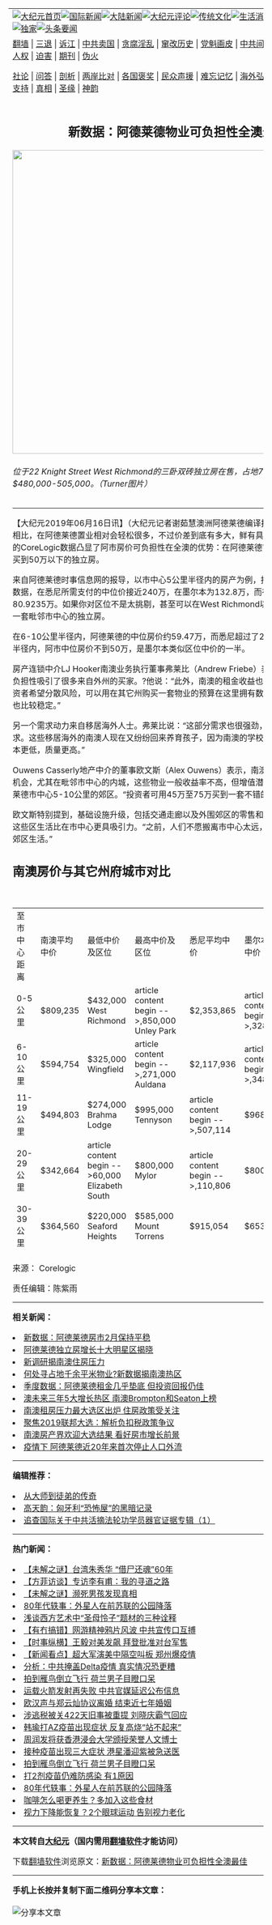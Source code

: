 <a name="1" id="1" target="_blank"></a><span id="1"></span>
<table align=center border="0"><tr><td colspan="2" VALIGN=TOP><a href="https://github.com/wzvuar344/djy/blob/master/gb/nf1351518.md#1"><img src="https://raw.githubusercontent.com/wzvuar344/www/master/t/djy/1.jpg" title="大纪元首页" alt="大纪元首页"></a><a href="https://github.com/wzvuar344/djy/blob/master/gb/n24hr.md#1"><img src="https://raw.githubusercontent.com/wzvuar344/www/master/t/djy/3.jpg" title="国际新闻" alt="国际新闻"></a><a href="https://github.com/wzvuar344/djy/blob/master/gb/nsc413.md#1"><img src="https://raw.githubusercontent.com/wzvuar344/www/master/t/djy/4.jpg" title="大陆新闻" alt="大陆新闻"></a><a href="https://github.com/wzvuar344/djy/blob/master/gb/news392.md#1"><img src="https://raw.githubusercontent.com/wzvuar344/www/master/t/djy/5.jpg" title="大纪元评论" alt="大纪元评论"></a><a href="https://github.com/wzvuar344/djy/blob/master/gb/news2007.md#1"><img src="https://raw.githubusercontent.com/wzvuar344/www/master/t/djy/6.jpg" title="传统文化" alt="传统文化"></a><a href="https://github.com/wzvuar344/djy/blob/master/gb/news2008.md#1"><img src="https://raw.githubusercontent.com/wzvuar344/www/master/t/djy/7.jpg" title="生活消费" alt="生活消费"></a><a href="https://github.com/wzvuar344/djy/blob/master/gb/ncyule.md#1"><img src="https://raw.githubusercontent.com/wzvuar344/www/master/t/djy/8.jpg" title="娱乐休闲" alt="娱乐休闲"></a><a href="https://github.com/wzvuar344/djy/blob/master/gb/nsc1002.md#1"><img src="https://raw.githubusercontent.com/wzvuar344/www/master/t/djy/9.jpg" title="健康" alt="健康"></a><a href="https://github.com/wzvuar344/djy/blob/master/gb/nf6092.md#1"><img src="https://raw.githubusercontent.com/wzvuar344/www/master/t/djy/10a.jpg" title="独家" alt="独家"></a><a href="https://github.com/wzvuar344/djy/blob/master/gb/nf4514.md#1"><img src="https://raw.githubusercontent.com/wzvuar344/www/master/t/djy/12a.jpg" title="头条要闻" alt="头条要闻"></a></td></tr>
<tr><td colspan="2" VALIGN=TOP><a target="_blank" href="https://github.com/wzvuar344/www/blob/master/README.md?zsrh#1">翻墙</a> | <a target="_blank" href="https://github.com/wzvuar344/djy/blob/master/gb/nf5657.md#1">三退</a> | <a target="_blank" href="https://github.com/wzvuar344/djy/blob/master/gb/nf6124.md#1">诉江</a> | <a target="_blank" href="https://github.com/wzvuar344/djy/blob/master/gb/nf1176117.md#1">中共卖国</a> | <a target="_blank" href="https://github.com/wzvuar344/djy/blob/master/gb/nf5773.md#1">贪腐淫乱</a> | <a target="_blank" href="https://github.com/wzvuar344/djy/blob/master/gb/nf1176115.md#1">窜改历史</a> | <a target="_blank" href="https://github.com/wzvuar344/djy/blob/master/gb/nf1176107.md#1">党魁画皮</a> | <a target="_blank" href="https://github.com/wzvuar344/djy/blob/master/gb/nf1320400.md#1">中共间谍</a> | <a target="_blank" href="https://github.com/wzvuar344/djy/blob/master/gb/nf1176114.md#1">破坏传统</a> | <a target="_blank" href="https://github.com/wzvuar344/ntdtv/blob/master/gb/prog447_1.md#1">恶贯满盈</a> | <a target="_blank" href="https://github.com/wzvuar344/djy/blob/master/gb/ncid278.md#1">人权</a> | <a target="_blank" href="https://github.com/wzvuar344/djy/blob/master/gb/nf1176111.md#1">迫害</a> | <a target="_blank" href="https://gitlab.com/szzdlab/mh-qikan/blob/master/README.md#1">期刊</a> | <a target="_blank" href="https://github.com/wzvuar344/djy/blob/master/gb/nf5562.md#1">伪火</a></p><p><a target="_blank" href="https://github.com/wzvuar344/djy/blob/master/gb/9p.md#1">社论</a> | <a target="_blank" href="https://github.com/wzvuar344/djy/blob/master/gb/nf4378.md#1">问答</a> | <a target="_blank" href="https://github.com/wzvuar344/djy/blob/master/gb/nf5792.md#1">剖析</a> | <a target="_blank" href="https://github.com/wzvuar344/djy/blob/master/gb/nf5735.md#1">两岸比对</a> | <a target="_blank" href="https://github.com/wzvuar344/djy/blob/master/gb/nf6119.md#1">各国褒奖</a> | <a target="_blank" href="https://github.com/wzvuar344/djy/blob/master/gb/nf6120.md#1">民众声援</a> | <a target="_blank" href="https://github.com/wzvuar344/djy/blob/master/gb/nf1188594.md#1">难忘记忆</a> | <a target="_blank" href="https://github.com/wzvuar344/djy/blob/master/gb/nf3180.md#1">海外弘传</a> | <a target="_blank" href="https://github.com/wzvuar344/djy/blob/master/gb/nf5410.md#1">万人上访</a> | <a target="_blank" href="https://github.com/wzvuar344/www/blob/master/README.md?zsrh#1">平台首页</a> | <a target="_blank" href="https://github.com/wzvuar344/djy/blob/master/gb/nf4386.md#1">支持</a> | <a target="_blank" href="https://github.com/wzvuar344/djy/blob/master/gb/nf4389.md#1">真相</a> | <a target="_blank" href="https://github.com/wzvuar344/djy/blob/master/gb/nf5790.md#1">圣缘</a> | <a target="_blank" href="https://github.com/wzvuar344/djy/blob/master/gb/nf4786.md#1">神韵</a></td></tr>
<tr><td VALIGN=TOP width="626"><h2 align=center>新数据：阿德莱德物业可负担性全澳最佳</h2>
<img width="600" src="https://i.epochtimes.com/assets/uploads/2019/06/west-richmond-1-600x400.jpg" />
<h6>位于22 Knight Street West Richmond的三卧双砖独立房在售，占地734平米，挂牌指导价$480,000-505,000。（Turner图片）
</h6>
<hr>
<p>【大纪元2019年06月16日讯】（大纪元记者谢茹慧澳洲<ahref="https://github.com/wzvuar344/djy/blob/master/gb/tag/%E9%98%BF%E5%BE%B7%E8%8E%B1%E5%BE%B7.md#1">阿德莱德</a>编译报导）与悉尼和墨尔本相比，在阿德莱德置业相对会轻松很多，不过价差到底有多大，鲜有具体的数据。最新公布的CoreLogic数据凸显了阿市房价可负担性在全澳的优势：在阿德莱德市中心附近仍有机会买到50万以下的独立房。</p>
<p>来自<ahref="https://github.com/wzvuar344/djy/blob/master/gb/tag/%E9%98%BF%E5%BE%B7%E8%8E%B1%E5%BE%B7.md#1">阿德莱德</a>时事信息网的报导，以市中心5公里半径内的房产为例，按照最新的CoreLogic数据，在悉尼所需支付的中位价接近240万，在墨尔本为132.8万，而在阿德莱德仅80.9235万。如果你对区位不是太挑剔，甚至可以在West Richmond以不到44万价格买到一套毗邻市中心的独立房。</p>
<p>在6-10公里半径内，阿德莱德的中位房价约59.47万，而悉尼超过了210万。在11-19公里半径内，阿市中位房价不到50万，是墨尔本类似区位中价的一半。</p>
<p>房产连锁中介LJ Hooker南澳业务执行董事弗莱比（Andrew Friebe）表示，南澳房价的可负担性吸引了很多来自外州的买家。?他说：“此外，南澳的租金收益也很可观，因此如果投资者希望分散风险，可以用在其它州购买一套物业的预算在这里拥有数套物业，这里的<ahref="https://github.com/wzvuar344/djy/blob/master/gb/tag/%E6%88%BF%E5%B8%82.md#1">房市</a>也比较稳定。”</p>
<p>另一个需求动力来自移居海外人士。弗莱比说：“这部分需求也很强劲，主要动力是就学需求。这些移居海外的南澳人现在又纷纷回来养育孩子，因为南澳的学校很棒，在这里生活成本更低，质量更高。”</p>
<p>Ouwens Casserly地产中介的董事欧文斯（Alex Ouwens）表示，南澳还有不少很好的投资机会，尤其在毗邻市中心的内城，这些物业一般收益率不高，但增值潜力大。他看好距阿德莱德市中心5-10公里的郊区。“投资者可用45万至75万买到一套不错的物业。”</p>
<p>欧文斯特别提到，基础设施升级，包括交通走廊以及外围郊区的零售和商业中心升级，使在这些区生活比在市中心更具吸引力。“之前，人们不愿搬离市中心太远，但现在很多人愿意在郊区生活。”</p>
<h2>南澳房价与其它州府城市对比</h2>
<p>&nbsp;</p>
<table style="height: 683px;" width="934">
<tbody>
<tr>
<td width="93">至市中心距离</td>
<td width="128">南澳平均中价</td>
<td width="103">最低中价及区位</td>
<td width="113">最高中价及区位</td>
<td width="111">悉尼平均中价</td>
<td width="123">墨尔本平均中价</td>
<td width="137">布里斯班平均中价</td>
</tr>
<tr>
<td width="93">0-5公里</td>
<td width="128">$809,235</td>
<td width="103">$432,000 West Richmond</td>
<td width="113">article content begin -->,850,000 Unley Park</td>
<td width="111">$2,353,865</td>
<td width="123">article content begin -->,328,777</td>
<td width="137">$977,816</td>
</tr>
<tr>
<td width="93">6-10公里</td>
<td width="128">$594,754</td>
<td width="103">$325,000 Wingfield</td>
<td width="113">article content begin -->,271,000 Auldana</td>
<td width="111">$2,117,936</td>
<td width="123">article content begin -->,348,557</td>
<td width="137">$744,010</td>
</tr>
<tr>
<td width="93">11-19公里</td>
<td width="128">$494,803</td>
<td width="103">$274,000 Brahma Lodge</td>
<td width="113">$995,000 Tennyson</td>
<td width="111">article content begin -->,507,114</td>
<td width="123">$968,059</td>
<td width="137">$653,759</td>
</tr>
<tr>
<td width="93">20-29公里</td>
<td width="128">$342,664</td>
<td width="103">article content begin -->60,000 Elizabeth South</td>
<td width="113">$800,000<br />
Mylor</td>
<td width="111">article content begin -->,110,806</td>
<td width="123">$800,226</td>
<td width="137">$480,449</td>
</tr>
<tr>
<td width="93">30-39公里</td>
<td width="128">$364,560</td>
<td width="103">$220,000 Seaford Heights</td>
<td width="113">$585,000<br />
Mount Torrens</td>
<td width="111">$915,054</td>
<td width="123">$653,090</td>
<td width="137">$449,800</td>
</tr>
<tr>
<td width="93">40-49公里</td>
<td width="128">$393,045</td>
<td width="103">$290,000 Willaston</td>
<td width="113">$500,000 Gawler Belt</td>
<td width="111">$861,094</td>
<td width="123">$653,252</td>
<td width="137">$460,494</td>
</tr>
</tbody>
</table>
<p>来源： Corelogic</p>
<p>责任编辑：陈紫雨</p>

<hr>


<strong>相关新闻：</strong>
<li><a href="https://github.com/wzvuar344/djy/blob/master/gb/19/3/10/n11102467.md#1">新数据：阿德莱德房市2月保持平稳</a></li>
<li><a href="https://github.com/wzvuar344/djy/blob/master/gb/19/3/17/n11118754.md#1">阿德莱德独立房增长十大明星区揭晓</a></li>
<li><a href="https://github.com/wzvuar344/djy/blob/master/gb/19/3/23/n11134803.md#1">新调研揭南澳住房压力</a></li>
<li><a href="https://github.com/wzvuar344/djy/blob/master/gb/19/3/31/n11152562.md#1">何处寻占地千余平米物业?新数据揭南澳热区</a></li>
<li><a href="https://github.com/wzvuar344/djy/blob/master/gb/19/4/7/n11168791.md#1">季度数据：阿德莱德租金几乎垫底 但投资回报仍佳</a></li>
<li><a href="https://github.com/wzvuar344/djy/blob/master/gb/19/4/20/n11201501.md#1">澳未来三年5大增长热区 南澳Brompton和Seaton上榜</a></li>
<li><a href="https://github.com/wzvuar344/djy/blob/master/gb/19/5/5/n11235023.md#1">南澳租房压力最大选区出炉 住房政策受关注</a></li>
<li><a href="https://github.com/wzvuar344/djy/blob/master/gb/19/5/11/n11249786.md#1">聚焦2019联邦大选：解析负扣税政策争议</a></li>
<li><a href="https://github.com/wzvuar344/djy/blob/master/gb/19/5/29/n11286461.md#1">南澳房产界欢迎大选结果 看好房市增长前景</a></li>
<li><a href="https://github.com/wzvuar344/djy/blob/master/gb/21/8/5/n13142079.md#1">疫情下 阿德莱德近20年来首次停止人口外流</a></li>
<hr>


<strong>编辑推荐：</strong>
<li><a href="https://github.com/wzvuar344/djy/blob/master/gb/7/4/5/n1669415.md?dfh#1" target="_blank">从大师到徒弟的传奇</a></li><li><a href="https://github.com/tsiac2612/djy/blob/master/gb/17/10/31/n9788740.md#1" target="_blank">高天韵：匈牙利“恐怖屋”的黑暗记录</a></li><li><a href="https://github.com/tsiac2612/djy/blob/master/gb/13/9/14/n3963792.md#1" target="_blank">追查国际关于中共活摘法轮功学员器官证据专辑（1）</a></li>
<hr>

<strong>热门新闻：</strong>
<li><a href="https://github.com/wzvuar344/djy/blob/master/gb/21/7/29/n13125465.md#1">【未解之谜】台湾朱秀华 “借尸还魂”60年</a></li>
<li><a href="https://github.com/wzvuar344/djy/blob/master/gb/21/8/3/n13136702.md#1">【方菲访谈】专访李有甫：我的寻道之路</a></li>
<li><a href="https://github.com/wzvuar344/djy/blob/master/gb/21/7/30/n13128176.md#1">【未解之谜】濒死男孩发现真相</a></li>
<li><a href="https://github.com/wzvuar344/djy/blob/master/gb/21/8/3/n13135482.md#1">80年代轶事：外星人在前苏联的公园降落</a></li>
<li><a href="https://github.com/wzvuar344/djy/blob/master/gb/21/7/31/n13129101.md#1">浅谈西方艺术中“圣母怜子”题材的三种诠释</a></li>
<li><a href="https://github.com/wzvuar344/djy/blob/master/gb/21/8/4/n13139064.md#1">【有冇搞错】网游精神鸦片风波 中共宣传口互搏</a></li>
<li><a href="https://github.com/wzvuar344/djy/blob/master/gb/21/8/5/n13142057.md#1">【时事纵横】王毅对美发飙 拜登批准对台军售</a></li>
<li><a href="https://github.com/wzvuar344/djy/blob/master/gb/21/8/5/n13142012.md#1">【新闻看点】超大军演美中隔空叫板 郑州爆疫情</a></li>
<li><a href="https://github.com/wzvuar344/djy/blob/master/gb/21/8/4/n13136939.md#1">分析：中共掩盖Delta疫情 真实情况恐更糟</a></li>
<li><a href="https://github.com/wzvuar344/djy/blob/master/gb/21/8/4/n13137629.md#1">拍到雁鸟倒立飞行 荷兰男子目瞪口呆</a></li>
<li><a href="https://github.com/wzvuar344/djy/blob/master/gb/21/8/4/n13138637.md#1">运载火箭发射再失败 中共官媒延迟公布信息</a></li>
<li><a href="https://github.com/wzvuar344/djy/blob/master/gb/21/8/3/n13136914.md#1">欧汉声与郑云灿协议离婚 结束近七年婚姻</a></li>
<li><a href="https://github.com/wzvuar344/djy/blob/master/gb/21/8/3/n13136694.md#1">涉逃税被关422天旧事被重提 刘晓庆霸气回应</a></li>
<li><a href="https://github.com/wzvuar344/djy/blob/master/gb/21/8/4/n13137752.md#1">韩瑜打AZ疫苗出现症状 反复高烧“站不起来”</a></li>
<li><a href="https://github.com/wzvuar344/djy/blob/master/gb/21/8/4/n13139417.md#1">周润发将获香港浸会大学颁授荣誉人文博士</a></li>
<li><a href="https://github.com/wzvuar344/djy/blob/master/gb/21/8/5/n13142179.md#1">接种疫苗出现三大症状 港星潘迎紫被急送医</a></li>
<li><a href="https://github.com/wzvuar344/djy/blob/master/gb/21/8/4/n13137629.md#1">拍到雁鸟倒立飞行 荷兰男子目瞪口呆</a></li>
<li><a href="https://github.com/wzvuar344/djy/blob/master/gb/21/8/4/n13138086.md#1">打2剂疫苗仍难防感染 有1原因</a></li>
<li><a href="https://github.com/wzvuar344/djy/blob/master/gb/21/8/3/n13135482.md#1">80年代轶事：外星人在前苏联的公园降落</a></li>
<li><a href="https://github.com/wzvuar344/djy/blob/master/gb/21/8/2/n13133358.md#1">咖啡怎么喝更养生？多加入这些食材</a></li>
<li><a href="https://github.com/wzvuar344/djy/blob/master/gb/21/8/2/n13134014.md#1">视力下降能恢复？2个眼球运动 告别视力老化</a></li>
<hr>

<strong>本文转自<a href="https://www.epochtimes.com">大纪元</a>（国内需用<a href="https://github.com/wzvuar344/www/blob/master/README.md#8">翻墙软件</a>才能访问）</strong><p>下载<a href="https://github.com/wzvuar344/www/blob/master/README.md#8">翻墙软件</a>浏览原文：<a href="https://www.epochtimes.com/gb/19/6/16/n11326102.htm">新数据：阿德莱德物业可负担性全澳最佳</a></p><hr>

<strong>手机上长按并复制下面二维码分享本文章：</strong><br><br><img src="https://chart.apis.google.com/chart?cht=qr&chs=240x240&choe=UTF-8&chld=M|2&chl=https://github.com/wzvuar344/djy/blob/master/gb/19/6/16/n11326102.md%231" title="分享本文章"></td><td VALIGN=TOP><a href="https://github.com/wzvuar344/djy/blob/master/gb/16/1/21/n4622075.md?dfh#1" target="_blank"><img src="https://raw.githubusercontent.com/wzvuar344/djy/master/gb/300/wei-f1.jpg" title="中共的伪火骗局"  alt="中共的伪火骗局"></a><br><a href="https://github.com/wzvuar344/www/blob/master/README.md?dfh#9" target="_blank"><img src="https://raw.githubusercontent.com/wzvuar344/djy/master/gb/300/yong-h.jpg" title="永恒的见证"  alt="永恒的见证"></a><br><a href="https://github.com/wzvuar344/djy/blob/master/gb/13/9/29/n3974789.md?dfh#1" target="_blank"><img src="https://raw.githubusercontent.com/wzvuar344/djy/master/gb/300/shang-lnz.jpg" title="善良女子被中共投男牢"  alt="善良女子被中共投男牢"></a><br><a href="https://github.com/wzvuar344/djy/blob/master/gb/16/3/16/n4663449.md?dfh#1" target="_blank"><img src="https://raw.githubusercontent.com/wzvuar344/djy/master/gb/300/huo-z3.jpg" title="警卫目击活摘器官"  alt="警卫目击活摘器官"></a><br><a href="https://github.com/wzvuar344/djy/blob/master/gb/16/8/7/n8177641.md?dfh#1" target="_blank"><img src="https://raw.githubusercontent.com/wzvuar344/djy/master/gb/300/huo-z4.jpg" title="证人描述活摘恐怖"  alt="证人描述活摘恐怖"></a><br><a href="https://github.com/wzvuar344/djy/blob/master/gb/10/4/19/n2881569.md?dfh#1" target="_blank"><img src="https://raw.githubusercontent.com/wzvuar344/djy/master/gb/300/huo-z1.jpg" title="揭开活摘器官黑幕"  alt="揭开活摘器官黑幕"></a><br><a href="https://github.com/wzvuar344/djy/blob/master/gb/10/11/7/n3077476.md?dfh#1" target="_blank"><img src="https://raw.githubusercontent.com/wzvuar344/djy/master/gb/300/ma-ks.jpg" title="马克思的成魔之路"  alt="马克思的成魔之路"></a><br><a href="https://github.com/wzvuar344/djy/blob/master/gb/14/6/9/n4173977.md?dfh#1" target="_blank"><img src="https://raw.githubusercontent.com/wzvuar344/djy/master/gb/300/chang-zs.jpg" title="藏字石 蕴天机"  alt="藏字石 蕴天机"></a><br><a href="https://github.com/wzvuar344/djy/blob/master/gb/18/5/10/n10381511.md?dfh#1" target="_blank"><img src="https://raw.githubusercontent.com/wzvuar344/djy/master/gb/300/st1.jpg" title="关注三亿人三退"  alt="关注三亿人三退"></a><br><a href="https://github.com/wzvuar344/djy/blob/master/gb/18/3/21/n10237682.md?dfh#1" target="_blank"><img src="https://raw.githubusercontent.com/wzvuar344/djy/master/gb/300/jie-t.jpg" title="解体中共复兴中华"  alt="解体中共复兴中华"></a><br><a href="https://github.com/wzvuar344/djy/blob/master/gb/9/2/9/n2422991.md?dfh#1" target="_blank"><img src="https://raw.githubusercontent.com/wzvuar344/djy/master/gb/300/gao-zs.jpg" title="中共迫害良心律师"  alt="中共迫害良心律师"></a><br><a href="https://github.com/wzvuar344/djy/blob/master/gb/18/12/9/n10900044.md?dfh#1" target="_blank"><img src="https://raw.githubusercontent.com/wzvuar344/djy/master/gb/300/sj1.jpg" title="三百多万人举报江泽民"  alt="三百多万人举报江泽民"></a><br><a href="https://github.com/wzvuar344/djy/blob/master/gb/18/8/28/n10672014.md?dfh#1" target="_blank"><img src="https://raw.githubusercontent.com/wzvuar344/djy/master/gb/300/sj2.jpg" title="这些官员为何起诉江泽民"  alt="这些官员为何起诉江泽民"></a><br><a href="https://github.com/wzvuar344/djy/blob/master/gb/8/12/18/n2367165.md?dfh#1" target="_blank"><img src="https://raw.githubusercontent.com/wzvuar344/djy/master/gb/300/liangan.jpg" title="海峡两岸的强烈对比"  alt="海峡两岸的强烈对比"></a><br><a href="https://github.com/wzvuar344/djy/blob/master/gb/15/12/10/n4593139.md?dfh#1" target="_blank"><img src="https://raw.githubusercontent.com/wzvuar344/djy/master/gb/300/jia-ndzl.jpg" title="加拿大总理的贺信"  alt="加拿大总理的贺信"></a><br><a href="https://github.com/wzvuar344/djy/blob/master/gb/11/6/17/n3289382.md?dfh#1" target="_blank"><img src="https://raw.githubusercontent.com/wzvuar344/djy/master/gb/300/xiao-wd.jpg" title="探寻真相兼听则明"  alt="探寻真相兼听则明"></a><br><a href="https://github.com/wzvuar344/djy/blob/master/gb/18/10/27/n10812623.md?dfh#1" target="_blank"><img src="https://raw.githubusercontent.com/wzvuar344/djy/master/gb/300/yindu.jpg" title="印度媒体报道东方"  alt="印度媒体报道东方"></a><br><a href="https://github.com/wzvuar344/djy/blob/master/gb/18/6/9/n10469652.md?dfh#1" target="_blank"><img src="https://raw.githubusercontent.com/wzvuar344/djy/master/gb/300/xie-j.jpg" title="不一样的海外校园"  alt="不一样的海外校园"></a><br><a href="https://github.com/wzvuar344/djy/blob/master/gb/7/4/5/n1669415.md?dfh#1" target="_blank"><img src="https://raw.githubusercontent.com/wzvuar344/djy/master/gb/300/li-up.jpg" title="从大师到徒弟的传奇"  alt="从大师到徒弟的传奇"></a><br><a href="https://github.com/wzvuar344/djy/blob/master/gb/17/5/26/n9191512.md?dfh#1" target="_blank"><img src="https://raw.githubusercontent.com/wzvuar344/djy/master/gb/300/zfl2.jpg" title="亿万人与东方一本奇书"  alt="亿万人与东方一本奇书"></a><br><a href="https://github.com/wzvuar344/djy/blob/master/gb/13/11/27/n4020290.md?dfh#1" target="_blank"><img src="https://raw.githubusercontent.com/wzvuar344/djy/master/gb/300/zhen-h.jpg" title="大陆见不到的震撼场面"  alt="大陆见不到的震撼场面"></a><br><a href="https://github.com/wzvuar344/djy/blob/master/gb/15/7/17/n4482910.md?dfh#1" target="_blank"><img src="https://raw.githubusercontent.com/wzvuar344/djy/master/gb/300/dalu-sk.jpg" title="人心向善 大陆当初盛况"  alt="人心向善 大陆当初盛况"></a><br><a href="https://github.com/wzvuar344/djy/blob/master/gb/19/1/5/n10955468.md?dfh#1" target="_blank"><img src="https://raw.githubusercontent.com/wzvuar344/djy/master/gb/300/zfl1.jpg" title="追寻真理 这书讲什么"  alt="追寻真理 这书讲什么"></a><br><a href="https://github.com/wzvuar344/www/blob/master/README.md?dfh#1" target="_blank"><img src="https://raw.githubusercontent.com/wzvuar344/djy/master/gb/300/fq1.jpg" title="下载免费翻墙软件"  alt="下载免费翻墙软件"></a><br></td></tr></table>
